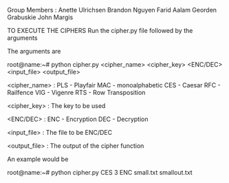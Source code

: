 Group Members :
Anette Ulrichsen
Brandon Nguyen 
Farid Aalam
Georden Grabuskie
John Margis


TO EXECUTE THE CIPHERS
Run the cipher.py file followed by the arguments

The arguments are

root@name:~# python cipher.py <cipher_name> <cipher_key> <ENC/DEC> <input_file> <output_file>

<cipher_name> : 
                PLS - Playfair
                MAC - monoalphabetic
                CES - Caesar
                RFC - Railfence
                VIG - Vigenre
                RTS - Row Transposition

<cipher_key> : The key to be used

<ENC/DEC> : ENC - Encryption
            DEC - Decryption

<input_file> : The file to be ENC/DEC

<output_file> : The output of the cipher function

An example would be

root@name:~# python cipher.py CES 3 ENC small.txt smallout.txt